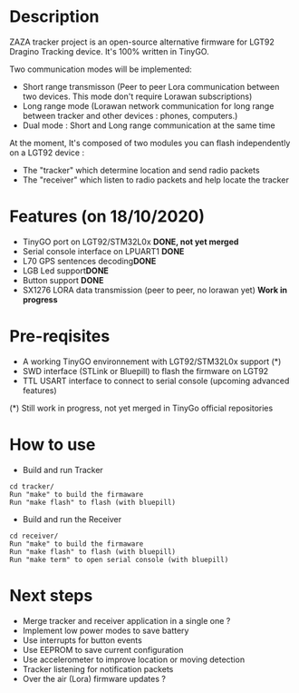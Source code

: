 # Description

ZAZA tracker project is an open-source alternative firmware for LGT92 Dragino Tracking device. It's 100% written in TinyGO. 

Two communication modes will be implemented:

  * Short range transmisson (Peer to peer Lora communication between two devices. This mode don't require Lorawan subscriptions)
  * Long range  mode (Lorawan network communication for long range between tracker and other devices : phones, computers.)
  * Dual mode :  Short and Long range communication at the same time

At the moment, It's composed of two modules you can flash independently on a LGT92 device :  

  * The "tracker" which determine location and send radio packets
  * The "receiver" which listen to radio packets and help locate the tracker


# Features (on 18/10/2020)


  * TinyGO port on LGT92/STM32L0x **DONE, not yet merged**
  * Serial console interface on LPUART1 **DONE** 
  * L70 GPS sentences decoding**DONE**
  * LGB Led support**DONE**
  * Button support **DONE** 
  * SX1276 LORA data transmission (peer to peer, no lorawan yet) **Work in progress**

# Pre-reqisites

  * A working TinyGO environnement with LGT92/STM32L0x support (*)
  * SWD interface (STLink or Bluepill) to flash the firmware on LGT92
  * TTL USART interface to connect to serial console (upcoming advanced features)
 
(*) Still work in progress, not yet merged in TinyGo official repositories

# How to use  

  * Build and run Tracker 

```
cd tracker/
Run "make" to build the firmaware
Run "make flash" to flash (with bluepill)
```

  * Build and run the Receiver 

```
cd receiver/
Run "make" to build the firmaware
Run "make flash" to flash (with bluepill)
Run "make term" to open serial console (with bluepill)
```

# Next steps 

  * Merge tracker and receiver application in a single one ? 
  * Implement low power modes to save battery 
  * Use interrupts for button events
  * Use EEPROM to save current configuration
  * Use accelerometer to improve location or moving detection
  * Tracker listening for notification packets
  * Over the air (Lora) firmware updates ? 
 


